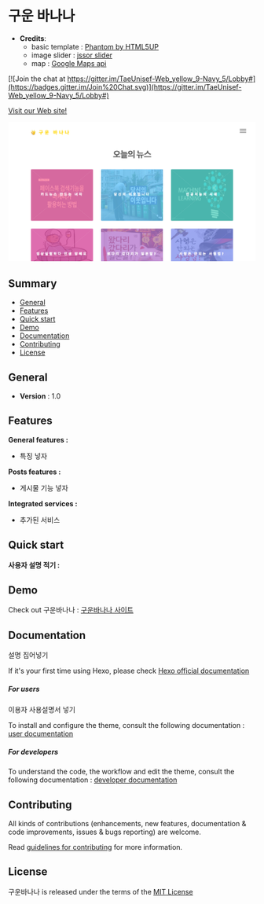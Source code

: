 # 구운 바나나

* **Credits**:
	* basic template : [Phantom by HTML5UP](https://html5up.net)
	* image slider : [jssor slider](https://www.jssor.com)
	* map : [Google Maps api](https://developers.google.com/maps/documentation/javascript/adding-a-google-map?hl=ko)

[![Join the chat at https://gitter.im/TaeUnisef-Web_yellow_9-Navy_5/Lobby#](https://badges.gitter.im/Join%20Chat.svg)](https://gitter.im/TaeUnisef-Web_yellow_9-Navy_5/Lobby#)


[Visit our Web site!](https://TaeUnisef.github.io/Web_yellow_9/html/main.html)


[![구운바나나](images/firstPage.jpg)](https://taeunisef.github.io/Web_yellow_9/html/main.html)

## Summary ##

- [General](#general)
- [Features](#features)
- [Quick start](#quick-start)
- [Demo](#demo)
- [Documentation](#documentation)
- [Contributing](#contributing)
- [License](#license)


## General ##

- **Version** : 1.0

## Features ##

**General features :**  

- 특징 넣자  


**Posts features :**  

- 게시물 기능 넣자

**Integrated services :**  

- 추가된 서비스

## Quick start ##

**사용자 설명 적기 :**

## Demo  ##

Check out 구운바나나 : [구운바나나 사이트](https://TaeUnisef.github.io/Web_yellow_9/html/main.html)


## Documentation ##

설명 집어넣기

If it's your first time using Hexo, please check [Hexo official documentation](https://hexo.io/docs/)

##### For users  

이용자 사용설명서 넣기

To install and configure the theme, consult the following documentation : [user documentation](https://github.com/LouisBarranqueiro/hexo-theme-tranquilpeak/blob/master/docs/user.md)  

##### For developers


To understand the code, the workflow and edit the theme, consult the following documentation : [developer documentation](https://github.com/TaeUnisef/Web_yellow_9/blob/master/developer_document.md)

## Contributing ##

All kinds of contributions (enhancements, new features, documentation & code improvements, issues & bugs reporting) are welcome.

Read [guidelines for contributing](https://github.com/TaeUnisef/Web_yellow_9/blob/master/contributing.md) for more information.

## License ##

구운바나나 is released under the terms of the [MIT License](https://github.com/TaeUnisef/Web_yellow_9/blob/master/LICENSE)
